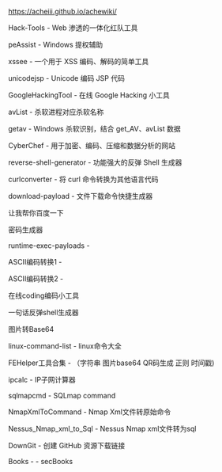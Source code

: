 https://acheiii.github.io/achewiki/

Hack-Tools - Web 渗透的一体化红队工具

peAssist - Windows 提权辅助

xssee - 一个用于 XSS 编码、解码的简单工具

unicodejsp - Unicode 编码 JSP 代码

GoogleHackingTool - 在线 Google Hacking 小工具

avList - 杀软进程对应杀软名称

getav - Windows 杀软识别，结合 get_AV、avList 数据

CyberChef - 用于加密、编码、压缩和数据分析的网站

reverse-shell-generator - 功能强大的反弹 Shell 生成器

curlconverter - 将 curl 命令转换为其他语言代码

download-payload - 文件下载命令快捷生成器

让我帮你百度一下

密码生成器

runtime-exec-payloads -

ASCII编码转换1 -

ASCII编码转换2 -

在线coding编码小工具

一句话反弹shell生成器

图片转Base64

linux-command-list - linux命令大全

FEHelper工具合集 - （字符串 图片base64 QR码生成 正则 时间戳)

ipcalc - IP子网计算器

sqlmapcmd - SQLmap command

NmapXmlToCommand - Nmap Xml文件转原始命令

Nessus_Nmap_xml_to_Sql - Nessus Nmap xml文件转为sql

DownGit - 创建 GitHub 资源下载链接

Books - - secBooks


